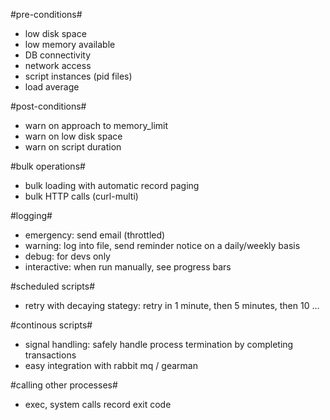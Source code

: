 
#pre-conditions#
* low disk space
* low memory available
* DB connectivity
* network access
* script instances (pid files)
* load average

#post-conditions#
* warn on approach to memory_limit
* warn on low disk space
* warn on script duration


#bulk operations#
* bulk loading with automatic record paging
* bulk HTTP calls (curl-multi)

#logging#
* emergency: send email (throttled)
* warning: log into file, send reminder notice on a daily/weekly basis
* debug: for devs only
* interactive: when run manually, see progress bars

#scheduled scripts#
* retry with decaying stategy: retry in 1 minute, then 5 minutes, then 10 ...


#continous scripts#
* signal handling: safely handle process termination by completing
  transactions
* easy integration with rabbit mq / gearman

#calling other processes#
* exec, system calls record exit code
